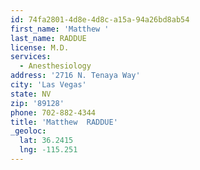 ```yaml
---
id: 74fa2801-4d8e-4d8c-a15a-94a26bd8ab54
first_name: 'Matthew '
last_name: RADDUE
license: M.D.
services:
  - Anesthesiology
address: '2716 N. Tenaya Way'
city: 'Las Vegas'
state: NV
zip: '89128'
phone: 702-882-4344
title: 'Matthew  RADDUE'
_geoloc:
  lat: 36.2415
  lng: -115.251
---
```

